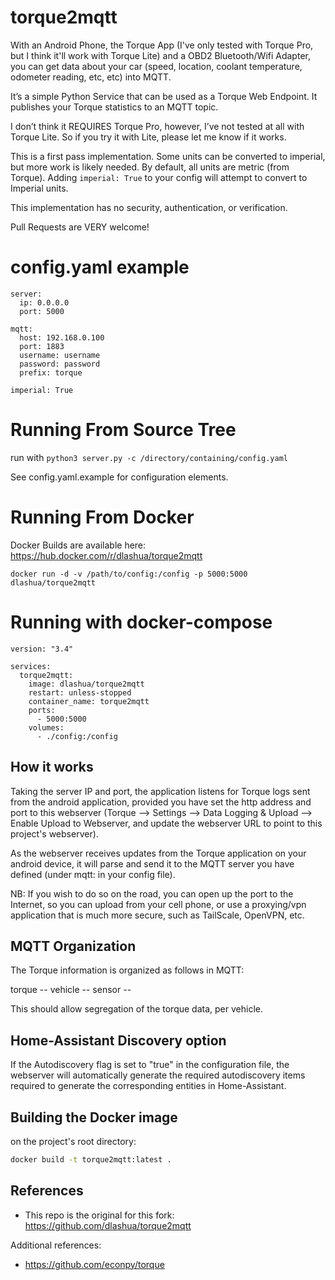 # torque2mqtt

With an Android Phone, the Torque App (I've only tested with Torque Pro, but I think it'll work with Torque Lite) and a OBD2 Bluetooth/Wifi Adapter, you can get data about your car (speed, location, coolant temperature, odometer reading, etc, etc) into MQTT.

It’s a simple Python Service that can be used as a Torque Web Endpoint. It publishes your Torque statistics to an MQTT topic.

I don’t think it REQUIRES Torque Pro, however, I’ve not tested at all with Torque Lite. So if you try it with Lite, please let me know if it works.

This is a first pass implementation. Some units can be converted to imperial, but more work is likely needed. By default, all units are metric (from Torque). Adding `imperial: True` to your config will attempt to convert to Imperial units.

This implementation has no security, authentication, or verification.

Pull Requests are VERY welcome!

# config.yaml example
```
server:
  ip: 0.0.0.0
  port: 5000

mqtt:
  host: 192.168.0.100
  port: 1883
  username: username
  password: password
  prefix: torque

imperial: True
```

# Running From Source Tree

run with `python3 server.py -c /directory/containing/config.yaml`

See config.yaml.example for configuration elements.

# Running From Docker

Docker Builds are available here:
https://hub.docker.com/r/dlashua/torque2mqtt

`docker run -d -v /path/to/config:/config -p 5000:5000 dlashua/torque2mqtt`

# Running with docker-compose

```
version: "3.4"

services:
  torque2mqtt:
    image: dlashua/torque2mqtt
    restart: unless-stopped
    container_name: torque2mqtt
    ports:
      - 5000:5000
    volumes:
      - ./config:/config
```

## How it works

Taking the server IP and port, the application listens for Torque logs sent from
the android application, provided you have set the http address and port to this
webserver (Torque --> Settings --> Data Logging & Upload --> Enable Upload to Webserver,
and update the webserver URL to point to this project's webserver).

As the webserver receives updates from the Torque application on your android device,
it will parse and send it to the MQTT server you have defined (under mqtt: in your
config file).

NB: If you wish to do so on the road, you can open up the port to the Internet, so
  you can upload from your cell phone, or use a proxying/vpn application that is
  much more secure, such as TailScale, OpenVPN, etc.

## MQTT Organization

The Torque information is organized as follows in MQTT:

torque -- vehicle -- sensor -- <individual topics per sensor>

This should allow segregation of the torque data, per vehicle.


## Home-Assistant Discovery option

If the Autodiscovery flag is set to "true" in the configuration file,
the webserver will automatically generate the required autodiscovery items
required to generate the corresponding entities in Home-Assistant.


## Building the Docker image

on the project's root directory:

```bash
docker build -t torque2mqtt:latest .
```


## References

* This repo is the original for this fork: https://github.com/dlashua/torque2mqtt

Additional references:
* https://github.com/econpy/torque